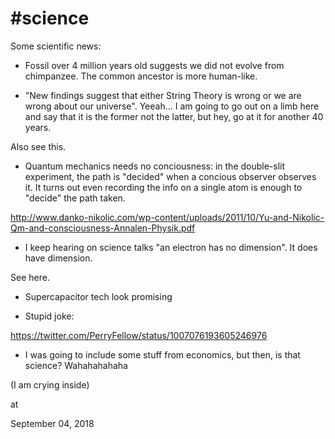 # #science

Some scientific news:

* Fossil over 4 million years old suggests we did not evolve from chimpanzee. The common ancestor is more human-like.




* "New findings suggest that either String Theory is wrong or we are wrong about our universe". Yeeah... I am going to go out on a limb here and say that it is the former not the latter, but hey, go at it for another 40 years.

Also see this.




* Quantum mechanics needs no conciousness: in the double-slit experiment, the path is "decided" when a concious observer observes it. It turns out even recording the info on a single atom is enough to "decide" the path taken.

http://www.danko-nikolic.com/wp-content/uploads/2011/10/Yu-and-Nikolic-Qm-and-consciousness-Annalen-Physik.pdf

* I keep hearing on science talks "an electron has no dimension". It does have dimension.

See here.

* Supercapacitor tech look promising




* Stupid joke:

https://twitter.com/PerryFellow/status/1007076193605246976

* I was going to include some stuff from economics, but then, is that science? Wahahahahaha

(I am crying inside)







at

September 04, 2018















